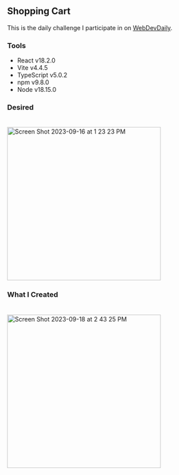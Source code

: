## Shopping Cart

This is the daily challenge I participate in on [WebDevDaily](https://www.webdevdaily.io/).

### Tools

- React v18.2.0
- Vite v4.4.5
- TypeScript v5.0.2
- npm v9.8.0
- Node v18.15.0

### Desired<br><br>

<img width="358" alt="Screen Shot 2023-09-16 at 1 23 23 PM" src="https://github.com/eobcre/shopping-card/assets/88697509/7d9873f2-b50d-4353-a8d1-408447dde2ff">

### What I Created<br><br>

<img width="358" alt="Screen Shot 2023-09-18 at 2 43 25 PM" src="https://github.com/eobcre/shopping-card/assets/88697509/b19050e4-9371-4a13-853d-52089129a804">
